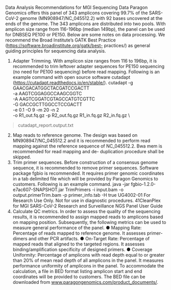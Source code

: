 Data Analysis Recommendations for MGI Sequencing Data
Paragon Genomics offers this panel of 343 amplicons covering 99.7% of the SARS-CoV-2 genome
(MN908947/NC_045512.2) with 92 bases uncovered at the ends of the genome. The 343 amplicons are
distributed into two pools. With amplicon size range from 116-196bp (median 149bp), the panel can be
used for DNBSEQ PE100 or PE150. Below are some notes on data processing.
We recommend the Broad Institute’s GATK Best Practice (https://software.broadinstitute.org/gatk/best-
practices/) as general guiding principles for sequencing data analysis.
1. Adapter Trimming.
With amplicon size ranges from 116 to 196bp, it is recommended to trim leftover adapter sequences for
PE150 sequencing (no need for PE100 sequencing) before read mapping.
Following is an example command with open source software cutadapt
(https://cutadapt.readthedocs.io/en/stable/).
cutadapt -g GAACGACATGGCTACGATCCGACTT \
-a AAGTCGGAGGCCAAGCGGTC \
-A AAGTCGGATCGTAGCCATGTCGTTC \
-G GACCGCTTGGCCTCCGACTT \
-e 0.1 -O 9 -m 20 -n 2 \
-o R1_out.fq.gz -p R2_out.fq.gz R1_in.fq.gz R2_in.fq.gz \
> cutadapt_report.output.txt
2. Map reads to reference genome.
The design was based on MN908947/NC_045512.2 and it is recommended to perform read mapping
against the reference sequence of NC_045512.2. Bwa mem is recommended for read mapping and de-
duplication procedure shall be skipped.
3. Trim primer sequences.
Before construction of a consensus genome sequence, it is recommended to remove primer sequences.
Software package fgbio is recommended. It requires primer genomic coordinates in a tab delimited file
which will be provided by Paragon Genomics to customers.
Following is an example command.
java -jar fgbio-1.2.0-e7ac607-SNAPSHOT.jar TrimPrimers -i input.bam -o
output.primerTrim.bam -p primer_info.tab -H true
UG4002-01
For Research Use Only. Not for use in diagnostic procedures.
41CleanPlex for MGI SARS-CoV-2 Research and Surveillance NGS Panel User Guide
4. Calculate QC metrics.
In order to assess the quality of the sequencing results, it is recommended to assign mapped reads to
amplicons based on mapping position. Subsequently, the following metrics can be used to measure
general performance of the panel.
● Mapping Rate: Percentage of reads mapped to reference genome. It assesses primer-dimers
and other PCR artifacts.
● On-Target Rate: Percentage of mapped reads that aligned to the targeted regions. It assesses
binding/amplification specificity of designed primers.
● Coverage Uniformity: Percentage of amplicons with read depth equal to or greater than 20% of
mean read depth of all amplicons in the panel. It measures performance uniformity of amplicons
in the panel.
To accommodate the calculation, a file in BED format listing amplicon start and end coordinates will be
provided to customers. The BED file can be downloaded from
www.paragongenomics.com/product_documents/.
